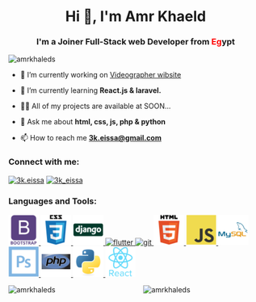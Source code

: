 
<h1 align="center">Hi 👋, I'm Amr Khaeld</h1>
<h3 align="center">I'm a Joiner Full-Stack web Developer from <span style="color: red;">Eg</span>y<span>pt</span></h3>

<p align="left"> <img src="https://komarev.com/ghpvc/?username=amrkhaleds&label=Profile%20views&color=0e75b6&style=flat" alt="amrkhaleds" /> </p>


- 🔭 I’m currently working on [Videographer wibsite](https://github.com/AmrKhaleds/mahmoud_videography)

- 🌱 I’m currently learning **React.js & laravel.**

- 👨‍💻 All of my projects are available at SOON...

- 💬 Ask me about **html, css, js, php & python**

- 📫 How to reach me **3k.eissa@gmail.com**

<h3 align="left">Connect with me:</h3>
<p align="left">
<a href="https://fb.com/3k.eissa" target="blank"><img align="center" src="https://cdn.jsdelivr.net/npm/simple-icons@3.0.1/icons/facebook.svg" alt="3k.eissa" height="30" width="40" /></a>
<a href="https://instagram.com/3k_eissa" target="blank" color="white"><img align="center" src="https://cdn.jsdelivr.net/npm/simple-icons@3.0.1/icons/instagram.svg" alt="3k_eissa" height="30" width="40"  /></a>
</p>

<h3 align="left">Languages and Tools:</h3>
<p align="left"> <a href="https://getbootstrap.com" target="_blank"> <img src="https://raw.githubusercontent.com/devicons/devicon/master/icons/bootstrap/bootstrap-plain-wordmark.svg" alt="bootstrap" width="60" height="60"/> </a> <a href="https://www.w3schools.com/css/" target="_blank"> <img src="https://raw.githubusercontent.com/devicons/devicon/master/icons/css3/css3-original-wordmark.svg" alt="css3" width="60" height="60"/> </a> <a href="https://www.djangoproject.com/" target="_blank"> <img src="https://raw.githubusercontent.com/devicons/devicon/master/icons/django/django-original.svg" alt="django" width="60" height="60"/> </a> <a href="https://flutter.dev" target="_blank"> <img src="https://www.vectorlogo.zone/logos/flutterio/flutterio-icon.svg" alt="flutter" width="60" height="60"/> </a> <a href="https://git-scm.com/" target="_blank"> <img src="https://www.vectorlogo.zone/logos/git-scm/git-scm-icon.svg" alt="git" width="60" height="60"/> </a> <a href="https://www.w3.org/html/" target="_blank"> <img src="https://raw.githubusercontent.com/devicons/devicon/master/icons/html5/html5-original-wordmark.svg" alt="html5" width="60" height="60"/> </a> <a href="https://developer.mozilla.org/en-US/docs/Web/JavaScript" target="_blank"> <img src="https://raw.githubusercontent.com/devicons/devicon/master/icons/javascript/javascript-original.svg" alt="javascript" width="60" height="60"/> </a> <a href="https://www.mysql.com/" target="_blank"> <img src="https://raw.githubusercontent.com/devicons/devicon/master/icons/mysql/mysql-original-wordmark.svg" alt="mysql" width="60" height="60"/> </a> <a href="https://www.photoshop.com/en" target="_blank"> <img src="https://raw.githubusercontent.com/devicons/devicon/master/icons/photoshop/photoshop-line.svg" alt="photoshop" width="60" height="60"/> </a> <a href="https://www.php.net" target="_blank"> <img src="https://raw.githubusercontent.com/devicons/devicon/master/icons/php/php-original.svg" alt="php" width="60" height="60"/> </a> <a href="https://www.python.org" target="_blank"> <img src="https://raw.githubusercontent.com/devicons/devicon/master/icons/python/python-original.svg" alt="python" width="60" height="60"/> </a> <a href="https://reactjs.org/" target="_blank"> <img src="https://raw.githubusercontent.com/devicons/devicon/master/icons/react/react-original-wordmark.svg" alt="react" width="60" height="60"/> </a> </p>



<p><img align="left" src="https://github-readme-stats.vercel.app/api?username=amrkhaleds&show_icons=true&locale=en" alt="amrkhaleds" width="47%" /></p>

<p><img align="right" src="https://github-readme-streak-stats.herokuapp.com/?user=amrkhaleds&" alt="amrkhaleds" width="47%" /></p>
